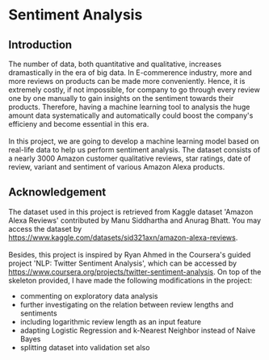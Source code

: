 # Sentiment Analysis

## Introduction
The number of data, both quantitative and qualitative, increases dramastically in the era of big data. In E-commerence industry, more and more reviews on products can be made more conveniently. Hence, it is extremely costly, if not impossible, for company to go through every review one by one manually to gain insights on the sentiment towards their products. Therefore, having a machine learning tool to analysis the huge amount data systematically and automatically could boost the company's efficieny and become essential in this era. <br> <br>
In this project, we are going to develop a machine learning model based on real-life data to help us perform sentiment analysis. The dataset consists of a nearly 3000 Amazon customer qualitative reviews, star ratings, date of review, variant and sentiment of various Amazon Alexa products.

## Acknowledgement
The dataset used in this project is retrieved from Kaggle dataset 'Amazon Alexa Reviews' contributed by Manu Siddhartha and Anurag Bhatt. You may access the dataset by https://www.kaggle.com/datasets/sid321axn/amazon-alexa-reviews. <br> <br>
Besides, this project is inspired by Ryan Ahmed in the Coursera's guided project 'NLP: Twitter Sentiment Analysis', which can be accessed by https://www.coursera.org/projects/twitter-sentiment-analysis. On top of the skeleton provided, I have made the following modifications in the project:
- commenting on exploratory data analysis
- further investigating on the relation between review lengths and sentiments
- including logarithmic review length as an input feature
- adapting Logistic Regression and k-Nearest Neighbor instead of Naive Bayes
- splitting dataset into validation set also
